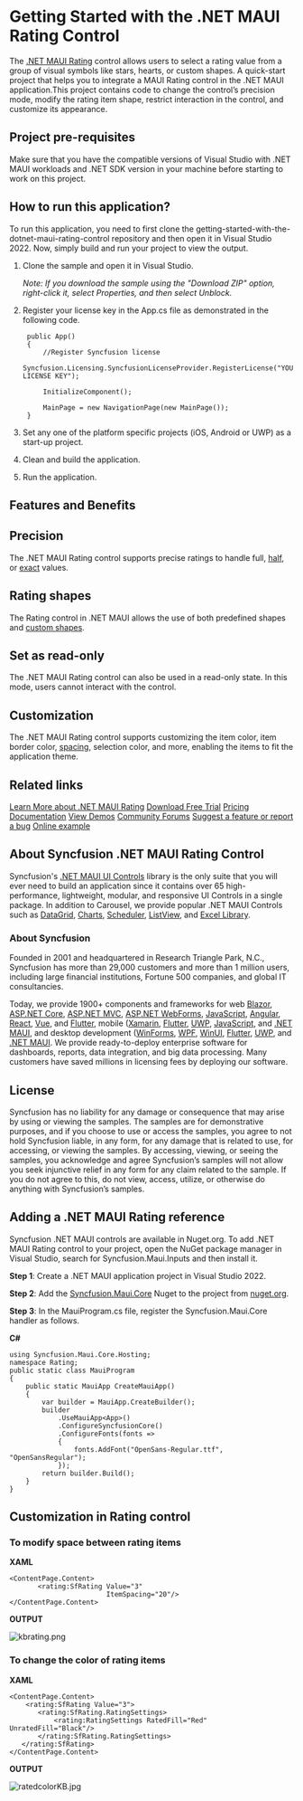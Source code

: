 # Getting Started with the .NET MAUI Rating Control

The [.NET MAUI Rating](https://www.syncfusion.com/maui-controls/maui-rating?utm_source=github&utm_medium=listing&utm_campaign=maui-rating-github-samples) control allows users to select a rating value from a group of visual symbols like stars, hearts, or custom shapes. A quick-start project that helps you to integrate a MAUI Rating control in the .NET MAUI application.This project contains code to change the control’s precision mode, modify the rating item shape, restrict interaction in the control, and customize its appearance.

## Project pre-requisites

Make sure that you have the compatible versions of Visual Studio with .NET MAUI workloads and .NET SDK version in your machine before starting to work on this project.

## How to run this application?

To run this application, you need to first clone the getting-started-with-the-dotnet-maui-rating-control repository and then open it in Visual Studio 2022. Now, simply build and run your project to view the output.
1. Clone the sample and open it in Visual Studio.

   *Note: If you download the sample using the "Download ZIP" option, right-click it, select Properties, and then select Unblock.*

2. Register your license key in the App.cs file as demonstrated in the following code.

        public App()
        {
            //Register Syncfusion license
            Syncfusion.Licensing.SyncfusionLicenseProvider.RegisterLicense("YOUR LICENSE KEY");

            InitializeComponent();

            MainPage = new NavigationPage(new MainPage());
        }

4. Set any one of the platform specific projects (iOS, Android or UWP) as a start-up project.
5. Clean and build the application.
6. Run the application.

## Features and Benefits

## Precision

The .NET MAUI Rating control supports precise ratings to handle full, [half](https://help.syncfusion.com/maui/rating/precision-mode#half?utm_source=github&utm_medium=listing&utm_campaign=maui-rating-github-samples), or [exact](https://help.syncfusion.com/maui/rating/precision-mode#exact?utm_source=github&utm_medium=listing&utm_campaign=maui-rating-github-samples) values.

## Rating shapes

The Rating control in .NET MAUI allows the use of both predefined shapes and [custom shapes](https://help.syncfusion.com/cr/maui/Syncfusion.Maui.Inputs.RatingShape.html#Syncfusion_Maui_Inputs_RatingShape_Custom?utm_source=github&utm_medium=listing&utm_campaign=maui-rating-github-samples).

## Set as read-only

The .NET MAUI Rating control can also be used in a read-only state. In this mode, users cannot interact with the control.

## Customization

The .NET MAUI Rating control supports customizing the item color, item border color, [spacing](https://help.syncfusion.com/cr/maui/Syncfusion.Maui.Inputs.SfRating.html#Syncfusion_Maui_Inputs_SfRating_ItemSpacing?utm_source=github&utm_medium=listing&utm_campaign=maui-rating-github-samples), selection color, and more, enabling the items to fit the application theme.

## Related links
[Learn More about .NET MAUI Rating](https://www.syncfusion.com/maui-controls/maui-rating?utm_source=github&utm_medium=listing&utm_campaign=maui-rating-github-samples)
[Download Free Trial](https://www.syncfusion.com/downloads/maui?utm_source=github&utm_medium=listing&utm_campaign=maui-rating-github-samples)
[Pricing](https://www.syncfusion.com/sales/teamlicense)
[Documentation](https://help.syncfusion.com/maui/rating/getting-started?utm_source=github&utm_medium=listing&utm_campaign=maui-rating-github-samples)
[View Demos](https://github.com/syncfusion/maui-demos/tree/master/MAUI/Inputs/SampleBrowser.Maui.Inputs/Samples/Rating?utm_source=github&utm_medium=listing&utm_campaign=maui-rating-github-samples)
[Community Forums](https://www.syncfusion.com/forums/maui?control=rating)
[Suggest a feature or report a bug](https://www.syncfusion.com/feedback/maui?control=sfrating)
[Online example](https://github.com/SyncfusionExamples/getting-started-with-the-dotnet-maui-rating-control?utm_source=github&utm_medium=listing&utm_campaign=maui-rating-github-samples)

## About Syncfusion .NET MAUI Rating Control
Syncfusion's [.NET MAUI UI Controls](https://www.syncfusion.com/maui-controls?utm_source=github&utm_medium=listing&utm_campaign=maui-carousel-github-samples) library is the only suite that you will ever need to build an application since it contains over 65 high-performance, lightweight, modular, and responsive UI Controls in a single package. In addition to Carousel, we provide popular .NET MAUI Controls such as [DataGrid](https://www.syncfusion.com/maui-controls/maui-datagrid?utm_source=github&utm_medium=listing&utm_campaign=maui-carousel-github-samples), [Charts](https://www.syncfusion.com/maui-controls/maui-cartesian-charts?utm_source=github&utm_medium=listing&utm_campaign=maui-carousel-github-samples), [Scheduler](https://www.syncfusion.com/maui-controls/maui-scheduler?utm_source=github&utm_medium=listing&utm_campaign=maui-carousel-github-samples), [ListView](https://www.syncfusion.com/maui-controls/maui-listview?utm_source=github&utm_medium=listing&utm_campaign=maui-carousel-github-samples), and [Excel Library](https://www.syncfusion.com/document-processing/excel-framework/maui?utm_source=github&utm_medium=listing&utm_campaign=maui-carousel-github-samples).
### About Syncfusion
Founded in 2001 and headquartered in Research Triangle Park, N.C., Syncfusion has more than 29,000 customers and more than 1 million users, including large financial institutions, Fortune 500 companies, and global IT consultancies.

Today, we provide 1900+ components and frameworks for web [Blazor](https://www.syncfusion.com/blazor-components?utm_source=github&utm_medium=listing&utm_campaign=maui-rating-github-samples), [ASP.NET Core](https://www.syncfusion.com/aspnet-core-ui-controls?utm_source=github&utm_medium=listing&utm_campaign=maui-rating-github-samples), [ASP.NET MVC](https://www.syncfusion.com/aspnet-mvc-ui-controls?utm_source=github&utm_medium=listing&utm_campaign=maui-rating-github-samples), [ASP.NET WebForms](https://www.syncfusion.com/jquery/aspnet-webforms-ui-controls?utm_source=github&utm_medium=listing&utm_campaign=maui-rating-github-samples), [JavaScript](https://www.syncfusion.com/javascript-ui-controls?utm_source=github&utm_medium=listing&utm_campaign=maui-rating-github-samples), [Angular](https://www.syncfusion.com/angular-components?utm_source=github&utm_medium=listing&utm_campaign=maui-rating-github-samples), [React](https://www.syncfusion.com/react-components?utm_source=github&utm_medium=listing&utm_campaign=maui-rating-github-samples), [Vue](https://www.syncfusion.com/vue-components?utm_source=github&utm_medium=listing&utm_campaign=maui-rating-github-samples), and [Flutter](https://www.syncfusion.com/flutter-widgets?utm_source=github&utm_medium=listing&utm_campaign=maui-rating-github-samples), mobile ([Xamarin](https://www.syncfusion.com/xamarin-ui-controls?utm_source=github&utm_medium=listing&utm_campaign=maui-rating-github-samples), [Flutter](https://www.syncfusion.com/flutter-widgets?utm_source=github&utm_medium=listing&utm_campaign=maui-rating-github-samples), [UWP](https://www.syncfusion.com/uwp-ui-controls?utm_source=github&utm_medium=listing&utm_campaign=maui-rating-github-samples), [JavaScript](https://www.syncfusion.com/javascript-ui-controls?utm_source=github&utm_medium=listing&utm_campaign=maui-rating-github-samples), and [.NET MAUI](https://www.syncfusion.com/maui-controls?utm_source=github&utm_medium=listing&utm_campaign=maui-rating-github-samples), and desktop development ([WinForms](https://www.syncfusion.com/winforms-ui-controls?utm_source=github&utm_medium=listing&utm_campaign=maui-rating-github-samples), [WPF](https://www.syncfusion.com/wpf-controls?utm_source=github&utm_medium=listing&utm_campaign=maui-rating-github-samples), [WinUI](https://www.syncfusion.com/winui-controls?utm_source=github&utm_medium=listing&utm_campaign=maui-rating-github-samples), [Flutter](https://www.syncfusion.com/flutter-widgets?utm_source=github&utm_medium=listing&utm_campaign=maui-rating-github-samples), [UWP](https://www.syncfusion.com/uwp-ui-controls?utm_source=github&utm_medium=listing&utm_campaign=maui-rating-github-samples), and [.NET MAUI](https://www.syncfusion.com/maui-controls?utm_source=github&utm_medium=listing&utm_campaign=maui-rating-github-samples). We provide ready-to-deploy enterprise software for dashboards, reports, data integration, and big data processing. Many customers have saved millions in licensing fees by deploying our software.

## License

Syncfusion has no liability for any damage or consequence that may arise by using or viewing the samples. The samples are for demonstrative purposes, and if you choose to use or access the samples, you agree to not hold Syncfusion liable, in any form, for any damage that is related to use, for accessing, or viewing the samples. By accessing, viewing, or seeing the samples, you acknowledge and agree Syncfusion’s samples will not allow you seek injunctive relief in any form for any claim related to the sample. If you do not agree to this, do not view, access, utilize, or otherwise do anything with Syncfusion’s samples.
## Adding a .NET MAUI Rating reference
Syncfusion .NET MAUI controls are available in Nuget.org. To add .NET MAUI Rating control to your project, open the NuGet package manager in Visual Studio, search for Syncfusion.Maui.Inputs and then install it.

**Step 1**: Create a .NET MAUI application project in Visual Studio 2022.

**Step 2**: Add the [Syncfusion.Maui.Core](https://www.nuget.org/packages/Syncfusion.Maui.Core/) Nuget to the project from [nuget.org](https://www.nuget.org/).

**Step 3**: In the MauiProgram.cs file, register the Syncfusion.Maui.Core handler as follows.

**C#**
```
using Syncfusion.Maui.Core.Hosting;
namespace Rating;
public static class MauiProgram
{
    public static MauiApp CreateMauiApp()
    {
        var builder = MauiApp.CreateBuilder();
        builder
            .UseMauiApp<App>()
            .ConfigureSyncfusionCore()
            .ConfigureFonts(fonts =>
            {
                fonts.AddFont("OpenSans-Regular.ttf", "OpenSansRegular");
            });
        return builder.Build();
    }
}
```
## Customization in Rating control
### To modify space between rating items
**XAML**
 ```
<ContentPage.Content>
        <rating:SfRating Value="3"
                         ItemSpacing="20"/>
</ContentPage.Content>
 ```

**OUTPUT**

 ![kbrating.png](https://support.bolddesk.com/kb/agent/attachment/article/13405/inline?token=eyJhbGciOiJodHRwOi8vd3d3LnczLm9yZy8yMDAxLzA0L3htbGRzaWctbW9yZSNobWFjLXNoYTI1NiIsInR5cCI6IkpXVCJ9.eyJpZCI6Ijk3NjQiLCJvcmdpZCI6IjMiLCJpc3MiOiJzdXBwb3J0LmJvbGRkZXNrLmNvbSJ9.kmU7cItaHdibrcok7fbgi0NnGA1QkhkchiiNkSXXmns)

### To change the color of rating items

 **XAML**
 ```
<ContentPage.Content>
     <rating:SfRating Value="3">
        <rating:SfRating.RatingSettings>
            <rating:RatingSettings RatedFill="Red" UnratedFill="Black"/>
        </rating:SfRating.RatingSettings>
    </rating:SfRating>
</ContentPage.Content>
 ```
**OUTPUT**

 ![ratedcolorKB.jpg](https://support.bolddesk.com/kb/agent/attachment/article/13471/inline?token=eyJhbGciOiJodHRwOi8vd3d3LnczLm9yZy8yMDAxLzA0L3htbGRzaWctbW9yZSNobWFjLXNoYTI1NiIsInR5cCI6IkpXVCJ9.eyJpZCI6IjEwMDUwIiwib3JnaWQiOiIzIiwiaXNzIjoic3VwcG9ydC5ib2xkZGVzay5jb20ifQ.5iXTpvqeow3vq-_gT7faNhKx5FYVgB3bdAhTRtghwds)
